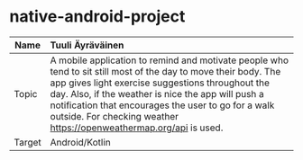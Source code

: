 # native-android-project

| Name   | Tuuli Äyräväinen                                                                                                                                                                                                                                                                                                                                       |
| ------ | :-------------------------------------------------------------------------------------------------------------------------------------------------------------------------------------------------------------------------------------------------------------------------------------------------------------------------------------------------------|
| Topic  | A mobile application to remind and motivate people who tend to sit still most of the day to move their body. The app gives light exercise suggestions throughout the day. Also, if the weather is nice the app will push a notification that encourages the user to go for a walk outside. For checking weather https://openweathermap.org/api is used.|
| Target | Android/Kotlin                                                                                                                                                                                                                                                                                                                                         |
